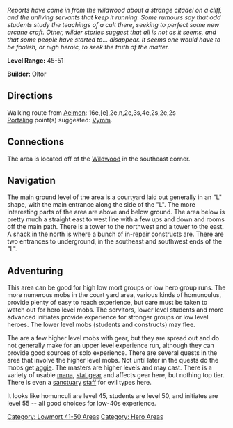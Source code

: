 *Reports have come in from the wildwood about a strange citadel on a
cliff, and the unliving servants that keep it running. Some rumours say
that odd students study the teachings of a cult there, seeking to
perfect some new arcane craft. Other, wilder stories suggest that all is
not as it seems, and that some people have started to... disappear. It
seems one would have to be foolish, or nigh heroic, to seek the truth of
the matter.*

**Level Range:** 45-51

**Builder:** Oltor

## Directions

Walking route from [Aelmon](Aelmon "wikilink"):
16e,\[e\],2e,n,2e,3s,4e,2s,2e,2s  
[Portaling](Portal "wikilink") point(s) suggested:
[Vymm](Vymm "wikilink").

## Connections

The area is located off of the [Wildwood](:Category:Wildwood "wikilink")
in the southeast corner.

## Navigation

The main ground level of the area is a courtyard laid out generally in
an "L" shape, with the main entrance along the side of the "L". The more
interesting parts of the area are above and below ground. The area below
is pretty much a straight east to west line with a few ups and down and
rooms off the main path. There is a tower to the northwest and a tower
to the east. A shack in the north is where a bunch of in-repair
constructs are. There are two entrances to underground, in the southeast
and southwest ends of the "L".

## Adventuring

This area can be good for high low mort groups or low hero group runs.
The more numerous mobs in the court yard area, various kinds of
homunculus, provide plenty of easy to reach experience, but care must be
taken to watch out for hero level mobs. The servitors, lower level
students and more advanced initiates provide experience for stronger
groups or low level heroes. The lower level mobs (students and
constructs) may flee.

The are a few higher level mobs with gear, but they are spread out and
do not generally make for an upper level experience run, although they
can provide good sources of solo experience. There are several quests in
the area that involve the higher level mobs. Not until later in the
quests do the mobs get [aggie](Aggressive "wikilink"). The masters are
higher levels and may cast. There is a variety of usable
[mana](Mana_Points "wikilink"), [stat
gear](:Category:Level_Gear "wikilink") and affects gear here, but
nothing top tier. There is even a [sanctuary](Sanctuary "wikilink")
[staff](Charred_Pentagram_Amulet "wikilink") for evil types here.

It looks like homunculi are level 45, students are level 50, and
initiates are level 55 -- all good choices for low-40s experience.

[Category: Lowmort 41-50
Areas](Category:_Lowmort_41-50_Areas "wikilink") [Category: Hero
Areas](Category:_Hero_Areas "wikilink")

